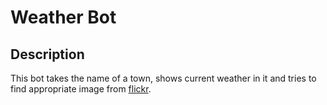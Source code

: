 # Weather Bot
## Description
This bot takes the name of a town, shows current weather in it and tries to find appropriate image from [flickr](https://www.flickr.com/). 
